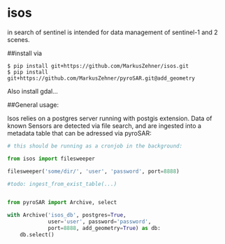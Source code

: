 # isos
in search of sentinel is intended for data management of sentinel-1 and 2 scenes.


##install via

    $ pip install git+https://github.com/MarkusZehner/isos.git
    $ pip install git+https://github.com/MarkusZehner/pyroSAR.git@add_geometry

Also install gdal...

##General usage:

Isos relies on a postgres server running with postgis extension. 
Data of known Sensors are detected via file search, and are ingested into a metadata table that can be adressed via pyroSAR:

```python
# this should be running as a cronjob in the background:

from isos import filesweeper

filesweeper('some/dir/', 'user', 'password', port=8888)

#todo: ingest_from_exist_table(...)


from pyroSAR import Archive, select

with Archive('isos_db', postgres=True, 
             user='user', password='password', 
             port=8888, add_geometry=True) as db:
    db.select()
```